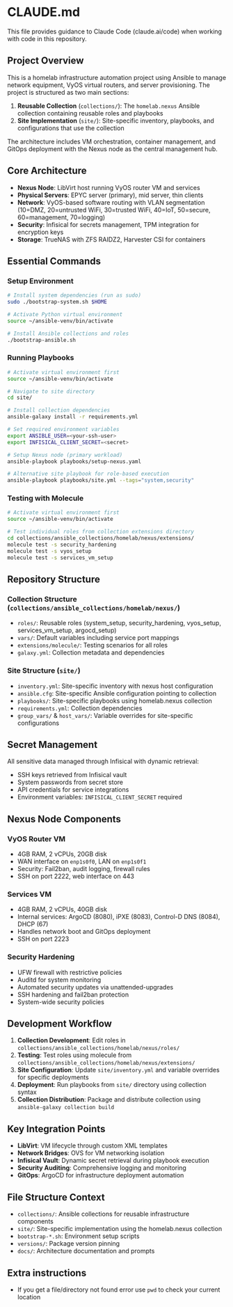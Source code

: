 # CLAUDE.md

This file provides guidance to Claude Code (claude.ai/code) when working with code in this repository.

## Project Overview

This is a homelab infrastructure automation project using Ansible to manage network equipment, VyOS virtual routers, and server provisioning. The project is structured as two main sections:

1. **Reusable Collection** (`collections/`): The `homelab.nexus` Ansible collection containing reusable roles and playbooks
2. **Site Implementation** (`site/`): Site-specific inventory, playbooks, and configurations that use the collection

The architecture includes VM orchestration, container management, and GitOps deployment with the Nexus node as the central management hub.

## Core Architecture

- **Nexus Node**: LibVirt host running VyOS router VM and services
- **Physical Servers**: EPYC server (primary), mid server, thin clients 
- **Network**: VyOS-based software routing with VLAN segmentation (10=DMZ, 20=untrusted WiFi, 30=trusted WiFi, 40=IoT, 50=secure, 60=management, 70=logging)
- **Security**: Infisical for secrets management, TPM integration for encryption keys
- **Storage**: TrueNAS with ZFS RAIDZ2, Harvester CSI for containers

## Essential Commands

### Setup Environment
```bash
# Install system dependencies (run as sudo)
sudo ./bootstrap-system.sh $HOME

# Activate Python virtual environment
source ~/ansible-venv/bin/activate

# Install Ansible collections and roles
./bootstrap-ansible.sh
```

### Running Playbooks
```bash
# Activate virtual environment first
source ~/ansible-venv/bin/activate

# Navigate to site directory
cd site/

# Install collection dependencies
ansible-galaxy install -r requirements.yml

# Set required environment variables
export ANSIBLE_USER=<your-ssh-user>
export INFISICAL_CLIENT_SECRET=<secret>

# Setup Nexus node (primary workload)
ansible-playbook playbooks/setup-nexus.yaml

# Alternative site playbook for role-based execution
ansible-playbook playbooks/site.yml --tags="system,security"
```

### Testing with Molecule
```bash
# Activate virtual environment first
source ~/ansible-venv/bin/activate

# Test individual roles from collection extensions directory
cd collections/ansible_collections/homelab/nexus/extensions/
molecule test -s security_hardening
molecule test -s vyos_setup
molecule test -s services_vm_setup
```

## Repository Structure

### Collection Structure (`collections/ansible_collections/homelab/nexus/`)
- `roles/`: Reusable roles (system_setup, security_hardening, vyos_setup, services_vm_setup, argocd_setup)
- `vars/`: Default variables including service port mappings
- `extensions/molecule/`: Testing scenarios for all roles
- `galaxy.yml`: Collection metadata and dependencies

### Site Structure (`site/`)
- `inventory.yml`: Site-specific inventory with nexus host configuration
- `ansible.cfg`: Site-specific Ansible configuration pointing to collection
- `playbooks/`: Site-specific playbooks using homelab.nexus collection
- `requirements.yml`: Collection dependencies
- `group_vars/` & `host_vars/`: Variable overrides for site-specific configurations

## Secret Management

All sensitive data managed through Infisical with dynamic retrieval:
- SSH keys retrieved from Infisical vault
- System passwords from secret store
- API credentials for service integrations
- Environment variables: `INFISICAL_CLIENT_SECRET` required

## Nexus Node Components

### VyOS Router VM
- 4GB RAM, 2 vCPUs, 20GB disk
- WAN interface on `enp1s0f0`, LAN on `enp1s0f1`
- Security: Fail2ban, audit logging, firewall rules
- SSH on port 2222, web interface on 443

### Services VM
- 4GB RAM, 2 vCPUs, 40GB disk
- Internal services: ArgoCD (8080), iPXE (8083), Control-D DNS (8084), DHCP (67)
- Handles network boot and GitOps deployment
- SSH on port 2223

### Security Hardening
- UFW firewall with restrictive policies
- Auditd for system monitoring
- Automated security updates via unattended-upgrades
- SSH hardening and fail2ban protection
- System-wide security policies

## Development Workflow

1. **Collection Development**: Edit roles in `collections/ansible_collections/homelab/nexus/roles/`
2. **Testing**: Test roles using molecule from `collections/ansible_collections/homelab/nexus/extensions/`
3. **Site Configuration**: Update `site/inventory.yml` and variable overrides for specific deployments
4. **Deployment**: Run playbooks from `site/` directory using collection syntax
5. **Collection Distribution**: Package and distribute collection using `ansible-galaxy collection build`

## Key Integration Points

- **LibVirt**: VM lifecycle through custom XML templates
- **Network Bridges**: OVS for VM networking isolation
- **Infisical Vault**: Dynamic secret retrieval during playbook execution  
- **Security Auditing**: Comprehensive logging and monitoring
- **GitOps**: ArgoCD for infrastructure deployment automation

## File Structure Context

- `collections/`: Ansible collections for reusable infrastructure components
- `site/`: Site-specific implementation using the homelab.nexus collection
- `bootstrap-*.sh`: Environment setup scripts
- `versions/`: Package version pinning
- `docs/`: Architecture documentation and prompts

## Extra instructions
- If you get a file/directory not found error use `pwd` to check your current location
